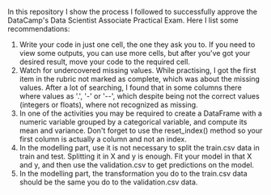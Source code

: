 In this repository I show the process I followed to successfully approve the DataCamp's Data Scientist Associate Practical Exam. 
Here I list some recommendations:
1. Write your code in just one cell, the one they ask you to. If you need to view some outputs, you can use more cells, but after you've got your desired result, move your code to the required cell.
2. Watch for undercovered missing values. While practising, I got the first item in the rubric not marked as complete, which was about the missing values. After a lot of searching, I found that in some columns there where values as '.', '-' or '--', which despite being not the correct values (integers or floats), where not recognized as missing.
3. In one of the activities you may be required to create a DataFrame with a numeric variable grouped by a categorical variable, and compute its mean and variance. Don't forget to use the reset_index() method so your first column is actually a column and not an index.
4. In the modelling part, use it is not necessary to split the train.csv data in train and test. Splitting it in X and y is enough. Fit your model in that X and y, and then use the validation.csv to get predictions on the model.
5. In the modelling part, the transformation you do to the train.csv data should be the same you do to the validation.csv data.
